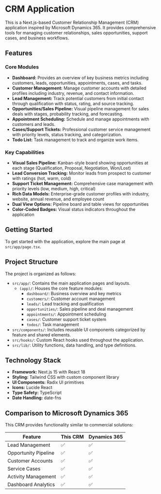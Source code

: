 # CRM Application

This is a Next.js-based Customer Relationship Management (CRM) application inspired by Microsoft Dynamics 365. It provides comprehensive tools for managing customer relationships, sales opportunities, support cases, and business workflows.

## Features

### Core Modules

*   **Dashboard:** Provides an overview of key business metrics including customers, leads, opportunities, appointments, cases, and tasks.
*   **Customer Management:** Manage customer accounts with detailed profiles including industry, revenue, and contact information.
*   **Lead Management:** Track potential customers from initial contact through qualification with status, rating, and source tracking.
*   **Opportunities/Sales Pipeline:** Visual pipeline management for sales deals with stages, probability tracking, and forecasting.
*   **Appointment Scheduling:** Schedule and manage appointments with customers and leads.
*   **Cases/Support Tickets:** Professional customer service management with priority levels, status tracking, and categorization.
*   **Todo List:** Task management to track and organize work items.

### Key Capabilities

*   **Visual Sales Pipeline:** Kanban-style board showing opportunities at each stage (Qualification, Proposal, Negotiation, Won/Lost)
*   **Lead Conversion Tracking:** Monitor leads from prospect to customer with ratings (hot, warm, cold)
*   **Support Ticket Management:** Comprehensive case management with priority levels (low, medium, high, critical)
*   **Rich Data Models:** Enterprise-grade customer profiles with industry, website, annual revenue, and employee count
*   **Dual View Options:** Pipeline board and table views for opportunities
*   **Color-Coded Badges:** Visual status indicators throughout the application

## Getting Started

To get started with the application, explore the main page at `src/app/page.tsx`.

## Project Structure

The project is organized as follows:

*   `src/app/`: Contains the main application pages and layouts.
    *   `(app)/`: Houses the core feature modules:
        *   `dashboard/`: Business overview and key metrics
        *   `customers/`: Customer account management
        *   `leads/`: Lead tracking and qualification
        *   `opportunities/`: Sales pipeline and deal management
        *   `appointments/`: Appointment scheduling
        *   `cases/`: Customer support ticket system
        *   `todos/`: Task management
*   `src/components/`: Includes reusable UI components categorized by feature and shared elements.
*   `src/hooks/`: Custom React hooks used throughout the application.
*   `src/lib/`: Utility functions, data handling, and type definitions.

## Technology Stack

*   **Framework:** Next.js 15 with React 18
*   **Styling:** Tailwind CSS with custom component library
*   **UI Components:** Radix UI primitives
*   **Icons:** Lucide React
*   **Type Safety:** TypeScript
*   **Date Handling:** date-fns

## Comparison to Microsoft Dynamics 365

This CRM provides functionality similar to commercial solutions:

| Feature | This CRM | Dynamics 365 |
|---------|----------|--------------|
| Lead Management | ✅ | ✅ |
| Opportunity Pipeline | ✅ | ✅ |
| Customer Accounts | ✅ | ✅ |
| Service Cases | ✅ | ✅ |
| Activity Management | ✅ | ✅ |
| Dashboard Analytics | ✅ | ✅ |
